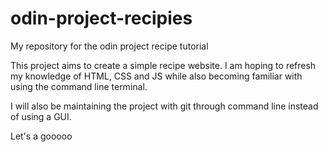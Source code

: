 # odin-project-recipies
My repository for the odin project recipe tutorial

This project aims to create a simple recipe website.
I am hoping to refresh my knowledge of HTML, CSS and JS while also
becoming familiar with using the command line terminal.

I will also be maintaining the project with git through command line
instead of using a GUI.

Let's a gooooo